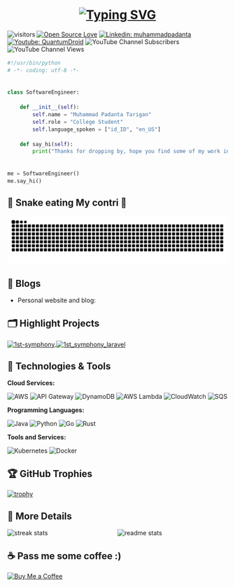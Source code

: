 <h1 align="center">
   <a href="https://git.io/typing-svg"><img src="https://readme-typing-svg.demolab.com?font=Sixtyfour&size=23&duration=4000&pause=1300&color=F4B400&background=28CFFF00&center=true&vCenter=true&random=false&width=650&height=77&lines=Hi+There+%F0%9F%91%8B;I'm+Muhammad+Padanta+Tarigan;You+Can+Call+Me+Danta." alt="Typing SVG" /></a>
</h1>

![visitors](https://visitor-badge.laobi.icu/badge?page_id=muhammadpadanta.muhammadpadanta7)
[![Open Source Love](https://badges.frapsoft.com/os/v1/open-source.svg?v=102)](https://github.com/ellerbrock/open-source-badge/)
[![Linkedin: muhammadpadanta](https://img.shields.io/badge/-muhammadpadanta-blue?style=flat-square&logo=Linkedin&logoColor=white&link=https://www.linkedin.com/in/muhammadpadanta/)](https://www.linkedin.com/in/muhammadpadanta/)
[![Youtube: QuantumDroid](https://img.shields.io/badge/-QuantumDroid-white?style=flat-square&logo=Youtube&logoColor=red&link=https://www.linkedin.com/in/muhammadpadanta/)](https://www.linkedin.com/in/muhammadpadanta/)
![YouTube Channel Subscribers](https://img.shields.io/youtube/channel/subscribers/UC97zNmtqtXCLSiNQSe3jp3A?style=social)
![YouTube Channel Views](https://img.shields.io/youtube/channel/views/UC97zNmtqtXCLSiNQSe3jp3A?style=social)
```python
#!/usr/bin/python
# -*- coding: utf-8 -*-


class SoftwareEngineer:

    def __init__(self):
        self.name = "Muhammad Padanta Tarigan"
        self.role = "College Student"
        self.language_spoken = ["id_ID", "en_US"]

    def say_hi(self):
        print("Thanks for dropping by, hope you find some of my work interesting.")


me = SoftwareEngineer()
me.say_hi()
```


## 🐍 Snake eating My contri 🐍
<img alt="snake eating my contributions" src="https://raw.githubusercontent.com/muhammadpadanta/muhammadpadanta/output/github-contribution-grid-snake.svg" />

## 📝 Blogs

- Personal website and blog:

## 🗂️ Highlight Projects

<a href="https://github.com/muhammadpadanta/1st-symphony">
  <img align="center" src="https://github-readme-stats.vercel.app/api/pin/?username=muhammadpadanta&repo=1st-symphony&show_icons=true&line_height=27&title_color=6aa6f8&text_color=8a919a&icon_color=6aa6f8&bg_color=22272e" alt="1st-symphony" />
</a>
<a href="https://github.com/muhammadpadanta/1st-symphony-laravel">
  <img align="center" src="https://github-readme-stats.vercel.app/api/pin/?username=muhammadpadanta&repo=1st_symphony_laravel&show_icons=true&line_height=27&title_color=6aa6f8&text_color=8a919a&icon_color=6aa6f8&bg_color=22272e" alt="1st_symphony_laravel" />
</a>

## 🔧 Technologies & Tools

**Cloud Services:**

![AWS](https://img.shields.io/badge/Cloud-AWS-informational?style=flat&logo=amazon-aws&logoColor=white&color=6aa6f8)
![API Gateway](https://img.shields.io/badge/API-Gateway-informational?style=flat&logo=amazon-api-gateway&logoColor=white&color=6aa6f8)
![DynamoDB](https://img.shields.io/badge/Database-DynamoDB-informational?style=flat&logo=amazon-dynamodb&logoColor=white&color=6aa6f8)
![AWS Lambda](https://img.shields.io/badge/Compute-AWS_Lambda-informational?style=flat&logo=amazon-aws&logoColor=white&color=6aa6f8)
![CloudWatch](https://img.shields.io/badge/Monitoring-CloudWatch-informational?style=flat&logo=amazon-cloudwatch&logoColor=white&color=6aa6f8)
![SQS](https://img.shields.io/badge/Queue-SQS-informational?style=flat&logo=amazon-sqs&logoColor=white&color=6aa6f8)

**Programming Languages:**

![Java](https://img.shields.io/badge/Code-Java-informational?style=flat&logo=java&logoColor=white&color=6aa6f8)
![Python](https://img.shields.io/badge/Code-Python-informational?style=flat&logo=python&logoColor=white&color=6aa6f8)
![Go](https://img.shields.io/badge/Code-Go-informational?style=flat&logo=go&logoColor=white&color=6aa6f8)
![Rust](https://img.shields.io/badge/Code-Rust-informational?style=flat&logo=rust&logoColor=white&color=6aa6f8)

**Tools and Services:**

![Kubernetes](https://img.shields.io/badge/Tools-Kubernetes-informational?style=flat&logo=kubernetes&logoColor=white&color=6aa6f8)
![Docker](https://img.shields.io/badge/Tools-Docker-informational?style=flat&logo=docker&logoColor=white&color=6aa6f8)

<!-- ## &#x1f4c8; GitHub Stats

<a href="https://github.com/Zhenye-Na/Zhenye-Na">
  <img align="center" src="https://github-readme-stats.vercel.app/api/top-langs/?username=zhenye-na&hide=c%2B%2B,c,matlab,assembly&title_color=6aa6f8&text_color=8a919a&icon_color=6aa6f8&bg_color=22272e" alt="Zhenye's GitHub Stats" />
</a>

<a href="https://github.com/Zhenye-Na/Zhenye-Na">
  <img align="center" src="https://github-readme-stats.vercel.app/api?username=zhenye-na&show_icons=true&line_height=27&count_private=true&title_color=6aa6f8&text_color=8a919a&icon_color=6aa6f8&bg_color=22272e" alt="Zhenye's GitHub Stats" />
</a> -->

## 🏆 GitHub Trophies

[![trophy](https://github-profile-trophy.vercel.app/?username=muhammadpadanta&theme=onedark)](https://github.com/ryo-ma/github-profile-trophy)


<!-- ## 👨‍💻 This week, I spent my time on:

[![zhenye's wakatime stats](https://github-readme-stats.vercel.app/api/wakatime?username=nazhenye&line_height=27&title_color=6aa6f8&text_color=8a919a&icon_color=6aa6f8&bg_color=22272e)](https://github.com/anuraghazra/github-readme-stats) -->


## 📄 More Details
<div style="display: flex; justify-content: space-between; align-items: center;">
  <img width="300" src="https://streak-stats.demolab.com/?user=muhammadpadanta&count_private=true&theme=react&border_radius=10" alt="streak stats" />
  <img width="300" src="https://github-readme-stats.vercel.app/api?username=muhammadpadanta&count_private=true&show_icons=true&theme=react&rank_icon=github&border_radius=10" alt="readme stats" />
</div>




## ☕ Pass me some coffee  :)
<a href='https://www.buymeacoffee.com/muhammadpadanta' target='_blank'><img src='https://camo.githubusercontent.com/2c6e7262afbee355cd59f269bf3077d4b840f9a36128e8b8b7ff091d251940ae/68747470733a2f2f63646e2e6275796d6561636f666665652e636f6d2f627574746f6e732f76322f617269616c2d6f72616e67652e706e67' border='0' alt='Buy Me a Coffee' width="200" height="50" /></a>



